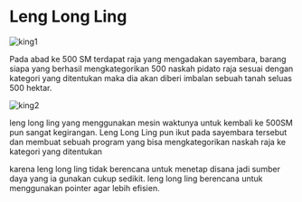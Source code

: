 # Leng Long Ling

![king1](https://github.com/informatika-itts/modul-alstrukdat/assets/87690913/41d32bf6-5a30-4ec8-8eb5-0b2ce9ec30d9)

Pada abad ke 500 SM terdapat raja yang mengadakan sayembara, barang siapa yang berhasil mengkategorikan 500 naskah pidato raja sesuai dengan kategori yang ditentukan maka dia akan diberi imbalan sebuah tanah seluas 500 hektar.

![king2](https://github.com/informatika-itts/modul-alstrukdat/assets/87690913/98c2af08-8f1d-4e92-ab2e-1c8a16705a2f)


leng long ling yang menggunakan mesin waktunya untuk kembali ke 500SM pun sangat kegirangan. Leng Long Ling pun ikut pada sayembara tersebut dan membuat sebuah program yang bisa mengkategorikan naskah raja ke kategori yang ditentukan

karena leng long ling tidak berencana untuk menetap disana jadi sumber daya yang ia gunakan cukup sedikit. leng long ling berencana untuk menggunakan pointer agar lebih efisien.
